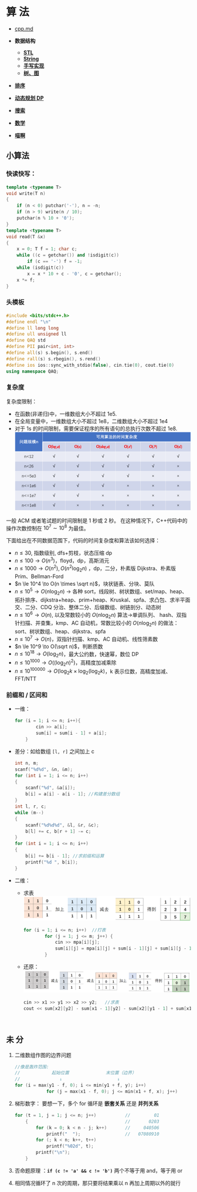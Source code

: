 # 算 法

- [cpp.md](../Cpp.md)

- **数据结构**
  - **[STL](STL.md)**
  - **[String](String.md)**
  - **[手写实现](DataStruct.md)**
  - **[树、图](Tree_Graph.md)**
- **[排序](Sort.md)**
- **[动态规划 DP](DP.md)**
- **[搜索](Search.md)**
- **[数学](Math.md)**
- **[喵啊](miao.md)**

## 小算法

### 快读快写：

```cpp {.line-numbers}
template <typename T>
void write(T n)
{
    if (n < 0) putchar('-'), n = -n;
    if (n > 9) write(n / 10);
    putchar(n % 10 + '0');
}
template <typename T>
void read(T &x)
{
    x = 0; T f = 1; char c;
    while ((c = getchar()) and !isdigit(c))
        if (c == '-') f = -1;
    while (isdigit(c))
        x = x * 10 + c - '0', c = getchar();
    x *= f;
}
```

### 头模板

```cpp {.line-numbers}
#include <bits/stdc++.h>
#define endl "\n"
#define ll long long
#define ull unsigned ll
#define QAQ std
#define PII pair<int, int>
#define all(s) s.begin(), s.end()
#define rall(s) s.rbegin(), s.rend()
#define ios ios::sync_with_stdio(false), cin.tie(0), cout.tie(0)
using namespace QAQ;
```

### 复杂度

复杂度限制：

- 在函数(非递归)中，一维数组大小不超过 1e5.
- 在全局变量中，一维数组大小不超过 1e8，二维数组大小不超过 1e4
- 对于 1s 的时间限制，需要保证程序的所有语句的总执行次数不超过 1e8.
  ![](./img/cpp_1.png)

一般 ACM 或者笔试题的时间限制是 1 秒或 2 秒。
在这种情况下，C++代码中的操作次数控制在 $10^7∼10^8$ 为最佳。

下面给出在不同数据范围下，代码的时间复杂度和算法该如何选择：

- $n \le 30$, 指数级别, dfs+剪枝，状态压缩 dp
- $n \le 100  \to  O(n^3)$，floyd，dp，高斯消元
- $n \le 1000  \to  O(n^2), O(n^2\log_2n)$ ，dp，二分，朴素版 Dijkstra、朴素版 Prim、Bellman-Ford
- $n \le 10^4  \to  O(n \times \sqrt n)$，块状链表、分块、莫队
- $n \le 10^5  \to  O(n\log_2n)$ $\to$ 各种 sort，线段树、树状数组、set/map、heap、拓扑排序、dijkstra+heap、prim+heap、Kruskal、spfa、求凸包、求半平面交、二分、CDQ 分治、整体二分、后缀数组、树链剖分、动态树
- $n \le 10^6  \to  O(n)$, 以及常数较小的 $O(n\log_2n)$ 算法$\to$单调队列、 hash、双指针扫描、并查集，kmp、AC 自动机，常数比较小的 $O(n\log_2n)$ 的做法：sort、树状数组、heap、dijkstra、spfa
- $n \le 10^7  \to  O(n)$，双指针扫描、kmp、AC 自动机、线性筛素数
- $n \le 10^9  \to  O(\sqrt n)$，判断质数
- $n \le 10^{18}  \to  O(\log_2n)$，最大公约数，快速幂，数位 DP
- $n \le 10^{1000}  \to  O((\log_2n)^2)$，高精度加减乘除
- $n \le 10^{100000}  \to  O(\log_2k \times \log_2(\log_2k)$，k 表示位数，高精度加减、FFT/NTT

### 前缀和 / 区间和

- 一维：
  ```cpp {.line-numbers}
  for (i = 1; i <= n; i++){
          cin >> a[i];
          sum[i] = sum[i - 1] + a[i];
      }
  ```
- 差分：如给数组 `[l, r]` 之间加上 c

  ```cpp {.line-numbers}
  int n, m;
  scanf("%d%d", &n, &m);
  for (int i = 1; i <= n; i++)
  {
      scanf("%d", &a[i]);
      b[i] = a[i] - a[i - 1]; //构建差分数组
  }
  int l, r, c;
  while (m--)
  {
      scanf("%d%d%d", &l, &r, &c);
      b[l] += c, b[r + 1] -= c;
  }
  for (int i = 1; i <= n; i++)
  {
      b[i] += b[i - 1]; //求前缀和运算
      printf("%d ", b[i]);
  }
  ```

- 二维：

  - 求表
    ![](./img/cpp_2.png)

    ```cpp {.line-numbers}
    for (i = 1; i <= n; i++)  //打表
            for (j = 1; j <= m; j++) {
                cin >> mpa[i][j];
                sum[i][j] = mpa[i][j] + sum[i - 1][j] + sum[i][j - 1] - sum[i - 1][j - 1];
            }
    ```

  - 还原：
    ![](./img/cpp_3.png)

    ```cpp {.line-numbers}
    cin >> x1 >> y1 >> x2 >> y2;   //求表
    cout << sum[x2][y2] - sum[x1 - 1][y2] - sum[x2][y1 - 1] + sum[x1 - 1][y1 - 1];
    ```

<br>

## 未 分

1.  二维数组作图的边界问题

    ```cpp {.line-numbers}
    //像是轰炸范围:
    //            起始位置              末位置（边界）
    //               ↓                     ↓
    for (i = max(y1 - f, 0); i <= min(y1 + f, y); i++)
                for (j = max(x1 - f, 0); j <= min(x1 + f, x); j++)
    ```

2.  梯形数字： 要想一下，多个 for 循环是 **嵌套关系** 还是 **并列关系**

    ```cpp {.line-numbers}
    for (t = 1, j = 1; j <= n; j++)           //         01
        {                                     //       0203
            for (k = 0; k < n - j; k++)       //     040506
                printf("  ");                 //   07080910
            for (; k < n; k++, t++)
                printf("%02d", t);
            printf("\n");
        }
    ```

3.  否命题原理 ：**`if (c != 'a' && c != 'b')`** 两个不等于用 and，等于用 or

4.  相同情况循环了 n 次的周期，那只要将结果乘以 n 再加上周期以外的就行
